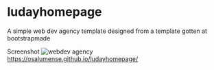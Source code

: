 # ludayhomepage
A simple web dev agency template designed from a template gotten at bootstrapmade

Screenshot
![webdev agency](https://user-images.githubusercontent.com/43953425/159142872-6c966c1d-7e6c-4250-a292-d91a1566fc3f.PNG)
https://osalumense.github.io/ludayhomepage/
